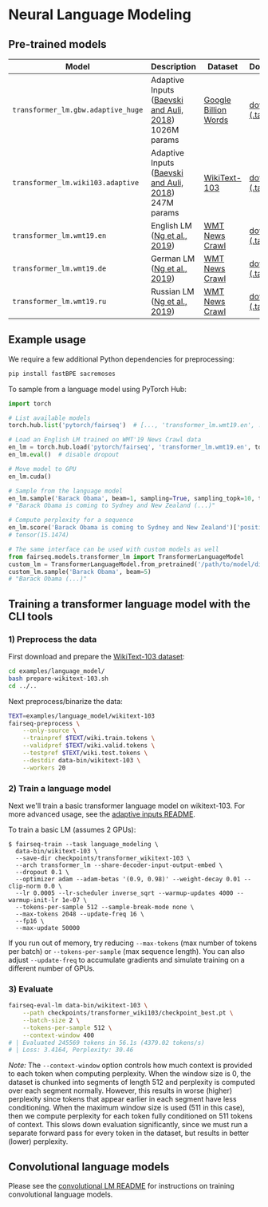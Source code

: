 # Neural Language Modeling

## Pre-trained models

Model | Description | Dataset | Download
---|---|---|---
`transformer_lm.gbw.adaptive_huge` | Adaptive Inputs <br> ([Baevski and Auli, 2018](https://arxiv.org/abs/1809.10853)) <br> 1026M params | [Google Billion Words](https://github.com/ciprian-chelba/1-billion-word-language-modeling-benchmark) | [download (.tar.bz2)](https://dl.fbaipublicfiles.com/fairseq/models/lm/adaptive_lm_gbw_huge.tar.bz2)
`transformer_lm.wiki103.adaptive` | Adaptive Inputs <br> ([Baevski and Auli, 2018](https://arxiv.org/abs/1809.10853)) <br> 247M params | [WikiText-103](https://blog.einstein.ai/the-wikitext-long-term-dependency-language-modeling-dataset) | [download (.tar.bz2)](https://dl.fbaipublicfiles.com/fairseq/models/lm/adaptive_lm_wiki103.v2.tar.bz2)
`transformer_lm.wmt19.en` | English LM <br> ([Ng et al., 2019](https://arxiv.org/abs/1907.06616)) | [WMT News Crawl](http://data.statmt.org/news-crawl/) | [download (.tar.gz)](https://dl.fbaipublicfiles.com/fairseq/models/lm/wmt19.en.tar.gz)
`transformer_lm.wmt19.de` | German LM <br> ([Ng et al., 2019](https://arxiv.org/abs/1907.06616)) | [WMT News Crawl](http://data.statmt.org/news-crawl/) | [download (.tar.gz)](https://dl.fbaipublicfiles.com/fairseq/models/lm/wmt19.de.tar.gz)
`transformer_lm.wmt19.ru` | Russian LM <br> ([Ng et al., 2019](https://arxiv.org/abs/1907.06616)) | [WMT News Crawl](http://data.statmt.org/news-crawl/) | [download (.tar.gz)](https://dl.fbaipublicfiles.com/fairseq/models/lm/wmt19.ru.tar.gz)

## Example usage

We require a few additional Python dependencies for preprocessing:

```bash
pip install fastBPE sacremoses
```

To sample from a language model using PyTorch Hub:

```python
import torch

# List available models
torch.hub.list('pytorch/fairseq')  # [..., 'transformer_lm.wmt19.en', ...]

# Load an English LM trained on WMT'19 News Crawl data
en_lm = torch.hub.load('pytorch/fairseq', 'transformer_lm.wmt19.en', tokenizer='moses', bpe='fastbpe')
en_lm.eval()  # disable dropout

# Move model to GPU
en_lm.cuda()

# Sample from the language model
en_lm.sample('Barack Obama', beam=1, sampling=True, sampling_topk=10, temperature=0.8)
# "Barack Obama is coming to Sydney and New Zealand (...)"

# Compute perplexity for a sequence
en_lm.score('Barack Obama is coming to Sydney and New Zealand')['positional_scores'].mean().neg().exp()
# tensor(15.1474)

# The same interface can be used with custom models as well
from fairseq.models.transformer_lm import TransformerLanguageModel
custom_lm = TransformerLanguageModel.from_pretrained('/path/to/model/dir', 'checkpoint100.pt', tokenizer='moses', bpe='fastbpe')
custom_lm.sample('Barack Obama', beam=5)
# "Barack Obama (...)"
```

## Training a transformer language model with the CLI tools

### 1) Preprocess the data

First download and prepare
the [WikiText-103 dataset](https://www.salesforce.com/products/einstein/ai-research/the-wikitext-dependency-language-modeling-dataset/):

```bash
cd examples/language_model/
bash prepare-wikitext-103.sh
cd ../..
```

Next preprocess/binarize the data:

```bash
TEXT=examples/language_model/wikitext-103
fairseq-preprocess \
    --only-source \
    --trainpref $TEXT/wiki.train.tokens \
    --validpref $TEXT/wiki.valid.tokens \
    --testpref $TEXT/wiki.test.tokens \
    --destdir data-bin/wikitext-103 \
    --workers 20
```

### 2) Train a language model

Next we'll train a basic transformer language model on wikitext-103. For more advanced usage, see
the [adaptive inputs README](README.adaptive_inputs.md).

To train a basic LM (assumes 2 GPUs):

```
$ fairseq-train --task language_modeling \
  data-bin/wikitext-103 \
  --save-dir checkpoints/transformer_wikitext-103 \
  --arch transformer_lm --share-decoder-input-output-embed \
  --dropout 0.1 \
  --optimizer adam --adam-betas '(0.9, 0.98)' --weight-decay 0.01 --clip-norm 0.0 \
  --lr 0.0005 --lr-scheduler inverse_sqrt --warmup-updates 4000 --warmup-init-lr 1e-07 \
  --tokens-per-sample 512 --sample-break-mode none \
  --max-tokens 2048 --update-freq 16 \
  --fp16 \
  --max-update 50000
```

If you run out of memory, try reducing `--max-tokens` (max number of tokens per batch) or `--tokens-per-sample` (max
sequence length). You can also adjust
`--update-freq` to accumulate gradients and simulate training on a different number of GPUs.

### 3) Evaluate

```bash
fairseq-eval-lm data-bin/wikitext-103 \
    --path checkpoints/transformer_wiki103/checkpoint_best.pt \
    --batch-size 2 \
    --tokens-per-sample 512 \
    --context-window 400
# | Evaluated 245569 tokens in 56.1s (4379.02 tokens/s)
# | Loss: 3.4164, Perplexity: 30.46
```

*Note:* The `--context-window` option controls how much context is provided to each token when computing perplexity.
When the window size is 0, the dataset is chunked into segments of length 512 and perplexity is computed over each
segment normally. However, this results in worse (higher) perplexity since tokens that appear earlier in each segment
have less conditioning. When the maximum window size is used (511 in this case), then we compute perplexity for each
token fully conditioned on 511 tokens of context. This slows down evaluation significantly, since we must run a separate
forward pass for every token in the dataset, but results in better (lower) perplexity.

## Convolutional language models

Please see the [convolutional LM README](README.conv.md) for instructions on training convolutional language models.
